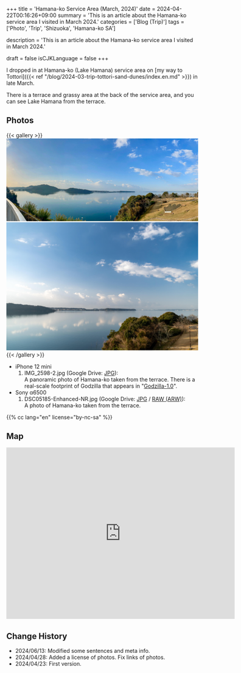 +++
title = 'Hamana-ko Service Area (March, 2024)'
date = 2024-04-22T00:16:26+09:00
summary = 'This is an article about the Hamana-ko service area I visited in March 2024.'
categories = ['Blog (Trip)']
tags = ['Photo', 'Trip', 'Shizuoka', 'Hamana-ko SA']

description = 'This is an article about the Hamana-ko service area I visited in March 2024.'

draft = false
isCJKLanguage = false
+++


I dropped in at Hamana-ko (Lake Hamana) service area on [my way to Tottori]({{< ref "/blog/2024-03-trip-tottori-sand-dunes/index.en.md" >}}) in late March.

There is a terrace and grassy area at the back of the service area, and you can see Lake Hamana from the terrace.


## Photos

{{< gallery >}}
  <img src="IMG_2598-2.jpg" alt="IMG_2598-2.jpg" class="grid-w60" />
  <img src="DSC05185-Enhanced-NR.jpg" alt="DSC05185-Enhanced-NR.jpg" class="grid-w40" />
{{< /gallery >}}


- iPhone 12 mini
    1. IMG\_2598-2.jpg (Google Drive: [JPG](https://drive.google.com/file/d/14SM1bAgDHwPqucvioK6lz87Acdof2CJ-/view)):  
       A panoramic photo of Hamana-ko taken from the terrace.
       There is a real-scale footprint of Godzilla that appears in "[Godzilla-1.0](https://en.wikipedia.org/wiki/Godzilla_Minus_One)".
- Sony α6500
    1. DSC05185-Enhanced-NR.jpg (Google Drive: [JPG](https://drive.google.com/file/d/19QPb3BI8n4JVCdKtmc2SlAdluXJqECPF/view) / [RAW (ARW)](https://drive.google.com/file/d/11dM5vro8su9hvXZBehhIwwb6Bs8e55gA/view)):  
       A photo of Hamana-ko taken from the terrace.


{{% cc lang="en" license="by-nc-sa" %}}


## Map

<iframe src="https://www.google.com/maps/embed?pb=!1m18!1m12!1m3!1d3276.9521462651196!2d137.6066219764942!3d34.78197997884623!2m3!1f0!2f0!3f0!3m2!1i1024!2i768!4f13.1!3m3!1m2!1s0x601b272259be1cbb%3A0x7ef95dc95f872643!2z6Iqd55Sf5YWs5ZySIOa1nOWQjea5llNB!5e0!3m2!1sen!2sjp!4v1713826076794!5m2!1sen!2sjp" width="600" height="450" style="border:0;" allowfullscreen="" loading="lazy" referrerpolicy="no-referrer-when-downgrade"></iframe>


## Change History

- 2024/06/13: Modified some sentences and meta info.
- 2024/04/28: Added a license of photos. Fix links of photos.
- 2024/04/23: First version.

